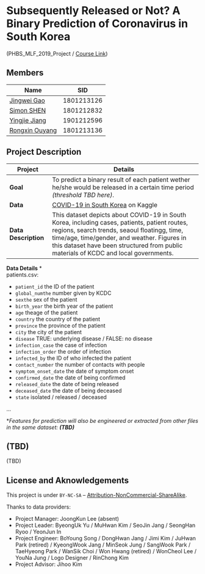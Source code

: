 # Subsequently Released or Not? A Binary Prediction of Coronavirus in South Korea 
(PHBS_MLF_2019_Project / [Course Link](https://github.com/PHBS/MLF))  

## Members 
| Name                                           | SID        |
|---                                             |---         |
|[Jingwei Gao](https://github.com/LobbyBoy-Dray) | 1801213126 |
|[Simon SHEN](https://github.com/Simon9511)      | 1801212832 |
|[Yingjie Jiang](https://github.com/Jason422)    | 1901212596 |
|[Rongxin Ouyang](https://github.com/oyrx)       | 1801213136 |


## Project Description
| Project  |  Details |
|---|---|
| **Goal**  |  To predict a binary result of each patient wether he/she would be released in a certain time period *(threshold TBD here)*. |
| **Data**  |  [COVID-19 in South Korea](https://www.kaggle.com/kimjihoo/coronavirusdataset)  on Kaggle|
| **Data Description**  |  This dataset depicts about COVID-19 in South Korea, including cases, patients, patient routes, regions, search trends, seaoul floatingg, time, time/age, time/gender, and weather. Figures in this dataset have been structured from public materials of KCDC and local governments.|  
  
**Data Details**  *  
patients.csv:
- `patient_id` the ID of the patient  
- `global_numthe` number given by KCDC  
- `sexthe` sex of the patient  
- `birth_year` the birth year of the patient  
- `age` theage of the patient  
- `country` the country of the patient  
- `province` the province of the patient  
- `city` the city of the patient  
- `disease` TRUE: underlying disease / FALSE: no disease  
- `infection_case` the case of infection  
- `infection_order` the order of infection  
- `infected_by` the ID of who infected the patient  
- `contact_number` the number of contacts with people  
- `symptom_onset_date` the date of symptom onset  
- `confirmed_date` the date of being confirmed  
- `released_date` the date of being released  
- `deceased_date` the date of being deceased  
- `state` isolated / released / deceased  
  
...  

**Features for prediction will also be engineered or extracted from other files in the same dataset:*  ***(TBD)***
  

## (TBD)
(TBD)


## License and Aknowledgements
This project is under `BY-NC-SA` – [Attribution-NonCommercial-ShareAlike](https://github.com/idleberg/Creative-Commons-Markdown/blob/master/4.0/by-nc-sa.markdown).  
  
Thanks to data providers:
- Project Manager: JoongKun Lee (absent)
- Project Leader: ByeongUk Yu / MuHwan Kim / SeoJin Jang / SeongHan Ryoo / YeonJun In
- Project Engineer: BoYoung Song / DongHwan Jang / Jimi Kim / JuHwan Park (retired) / KyeongWook Jang / MinSeok Jung / SangWook Park / TaeHyeong Park / WanSik Choi / Won Hwang (retired) / WonCheol Lee / YouNa Jung / Logo Designer / RinChong Kim
- Project Advisor: Jihoo Kim

